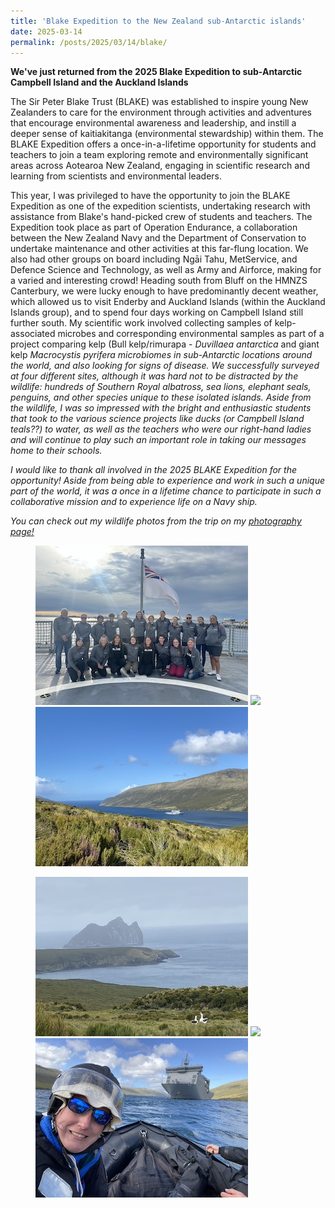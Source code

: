 ```yaml
---
title: 'Blake Expedition to the New Zealand sub-Antarctic islands'
date: 2025-03-14
permalink: /posts/2025/03/14/blake/
---
```

<b>We've just returned from the 2025 Blake Expedition to sub-Antarctic Campbell Island and the Auckland Islands</b>

The Sir Peter Blake Trust (BLAKE) was established to inspire young New Zealanders to care for the environment through activities and adventures that encourage environmental awareness and leadership, and instill a deeper sense of kaitiakitanga (environmental stewardship) within them. The BLAKE Expedition offers a once-in-a-lifetime opportunity for students and teachers to join a team exploring remote and environmentally significant areas across Aotearoa New Zealand, engaging in scientific research and learning from scientists and environmental leaders.

This year, I was privileged to have the opportunity to join the BLAKE Expedition as one of the expedition scientists, undertaking research with assistance from Blake's hand-picked crew of students and teachers. The Expedition took place as part of Operation Endurance, a collaboration between the New Zealand Navy and the Department of Conservation to undertake maintenance and other activities at this far-flung location. We also had other groups on board including Ngāi Tahu, MetService, and Defence Science and Technology, as well as Army and Airforce, making for a varied and interesting crowd! Heading south from Bluff on the HMNZS Canterbury, we were lucky enough to have predominantly decent weather, which allowed us to visit Enderby and Auckland Islands (within the Auckland Islands group), and to spend four days working on Campbell Island still further south. My scientific work involved collecting samples of kelp-associated microbes and corresponding environmental samples as part of a project comparing kelp (Bull kelp/rimurapa - <i>Duvillaea antarctica</i> and giant kelp <i>Macrocystis pyrifera<i> microbiomes in sub-Antarctic locations around the world, and also looking for signs of disease. We successfully surveyed at four different sites, although it was hard not to be distracted by the wildlife: hundreds of Southern Royal albatross, sea lions, elephant seals, penguins, and other species unique to these isolated islands. Aside from the wildlife, I was so impressed with the bright and enthusiastic students that took to the various science projects like ducks (or Campbell Island teals??) to water, as well as the teachers who were our right-hand ladies and will continue to play such an important role in taking our messages home to their schools.

I would like to thank all involved in the 2025 BLAKE Expedition for the opportunity! Aside from being able to experience and work in such a unique part of the world, it was a once in a lifetime chance to participate in such a collaborative mission and to experience life on a Navy ship.

You can check out my wildlife photos from the trip on my [photography page!](https://phoebeachapman.github.io/photography/gallery/)

<figure class="third">
	<img src="/images/IMG_2161.jpg">
	<img src="/images/IMG_4971.jpg">
	<img src="/images/IMG_5701.jpg">
</figure>
<figure class="third">
	<img src="/images/IMG_5885.jpg">
	<img src="/images/IMG_4998.jpg">
	<img src="/images/IMG_5723.jpg">
</figure>
